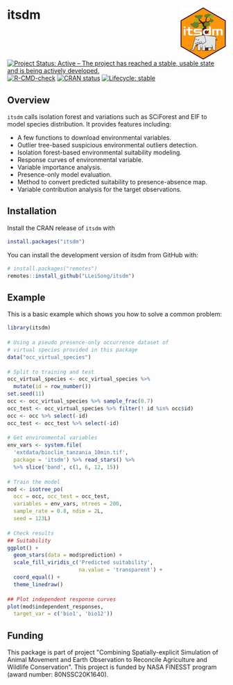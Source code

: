 # itsdm <img src='man/figures/hexagon_sticker.png' align="right" height="120"/>

<!-- badges: start -->
[![Project Status: Active – The project has reached a stable, usable state and is being actively developed.](https://www.repostatus.org/badges/latest/active.svg)](https://www.repostatus.org/#active)
[![R-CMD-check](https://github.com/LLeiSong/itsdm/workflows/R-CMD-check/badge.svg)](https://github.com/LLeiSong/itsdm/actions)
[![CRAN status](https://www.r-pkg.org/badges/version/itsdm)](https://CRAN.R-project.org/package=itsdm)
[![Lifecycle: stable](https://img.shields.io/badge/lifecycle-stable-brightgreen.svg)](https://lifecycle.r-lib.org/articles/stages.html#stable)
<!-- badges: end -->

## Overview

`itsdm` calls isolation forest and variations such as SCiForest and EIF to model species distribution. It provides features including:

- A few functions to download environmental variables.
- Outlier tree-based suspicious environmental outliers detection.
- Isolation forest-based environmental suitability modeling.
- Response curves of environmental variable.
- Variable importance analysis.
- Presence-only model evaluation.
- Method to convert predicted suitability to presence-absence map.
- Variable contribution analysis for the target observations.

## Installation

Install the CRAN release of `itsdm` with

```r
install.packages("itsdm")
```

You can install the development version of itsdm from GitHub with:

``` r
# install.packages("remotes")
remotes::install_github("LLeiSong/itsdm")
```

## Example

This is a basic example which shows you how to solve a common problem:

``` r
library(itsdm)

# Using a pseudo presence-only occurrence dataset of
# virtual species provided in this package
data("occ_virtual_species")

# Split to training and test
occ_virtual_species <- occ_virtual_species %>%
  mutate(id = row_number())
set.seed(11)
occ <- occ_virtual_species %>% sample_frac(0.7)
occ_test <- occ_virtual_species %>% filter(! id %in% occ$id)
occ <- occ %>% select(-id)
occ_test <- occ_test %>% select(-id)

# Get environmental variables
env_vars <- system.file(
  'extdata/bioclim_tanzania_10min.tif',
  package = 'itsdm') %>% read_stars() %>%
  %>% slice('band', c(1, 6, 12, 15))

# Train the model
mod <- isotree_po(
  occ = occ, occ_test = occ_test,
  variables = env_vars, ntrees = 200,
  sample_rate = 0.8, ndim = 2L,
  seed = 123L)

# Check results
## Suitability
ggplot() +
  geom_stars(data = mod$prediction) +
  scale_fill_viridis_c('Predicted suitability',
                       na.value = 'transparent') +
  coord_equal() +
  theme_linedraw()

## Plot independent response curves
plot(mod$independent_responses, 
  target_var = c('bio1', 'bio12'))
```

## Funding
This package is part of project "Combining Spatially-explicit Simulation of Animal Movement and Earth Observation to Reconcile Agriculture and Wildlife Conservation". This project is funded by NASA FINESST program (award number: 80NSSC20K1640).
